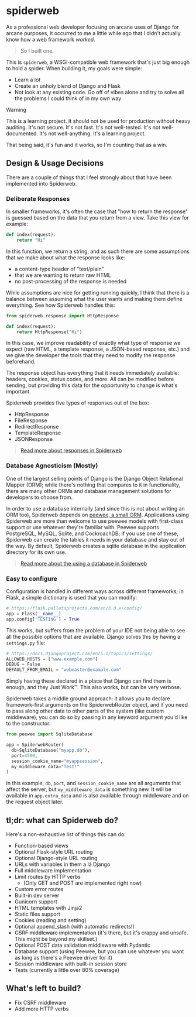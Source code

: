 # spiderweb

As a professional web developer focusing on arcane uses of Django for arcane purposes, it occurred to me a little while ago that I didn't actually know how a web framework _worked_.

> So I built one.

This is `spiderweb`, a WSGI-compatible web framework that's just big enough to hold a spider. When building it, my goals were simple:

- Learn a lot
- Create an unholy blend of Django and Flask
- Not look at any existing code. Go off of vibes alone and try to solve all the problems I could think of in my own way

> [!WARNING]
> This is a learning project. It should not be used for production without heavy auditing. It's not secure. It's not fast. It's not well-tested. It's not well-documented. It's not well-anything. It's a learning project.
> 
> That being said, it's fun and it works, so I'm counting that as a win.


## Design & Usage Decisions

There are a couple of things that I feel strongly about that have been implemented into Spiderweb.

### Deliberate Responses

In smaller frameworks, it's often the case that "how to return the response" is guessed based on the data that you return from a view. Take this view for example:

```python
def index(request):
    return "Hi"
```

In this function, we return a string, and as such there are some assumptions that we make about what the response looks like:

- a content-type header of "text/plain"
- that we are wanting to return raw HTML
- no post-processing of the response is needed

While assumptions are nice for getting running quickly, I think that there is a balance between assuming what the user wants and making them define everything. See how Spiderweb handles this:

```python
from spiderweb.response import HttpResponse

def index(request):
    return HttpResponse("Hi")
```

In this case, we improve readability of exactly what type of response we expect (raw HTML, a template response, a JSON-based response, etc.) and we give the developer the tools that they need to modify the response beforehand.

The response object has everything that it needs immediately available: headers, cookies, status codes, and more. All can be modified before sending, but providing this data for the opportunity to change is what's important.

Spiderweb provides five types of responses out of the box:

- HttpResponse
- FileResponse
- RedirectResponse
- TemplateResponse
- JSONResponse

> [Read more about responses in Spiderweb](responses.md)

### Database Agnosticism (Mostly)

One of the largest selling points of Django is the Django Object Relational Mapper (ORM); while there's nothing that compares to it in functionality, there are many other ORMs and database management solutions for developers to choose from.

In order to use a database internally (and since this is not about writing an ORM too), Spiderweb depends on [peewee, a small ORM](https://github.com/coleifer/peewee). Applications using Spiderweb are more than welcome to use peewee models with first-class support or use whatever they're familiar with. Peewee supports PostgreSQL, MySQL, Sqlite, and CockroachDB; if you use one of these, Spiderweb can create the tables it needs in your database and stay out of the way. By default, Spiderweb creates a sqlite database in the application directory for its own use.

> [Read more about the using a database in Spiderweb](db.md)

### Easy to configure

Configuration is handled in different ways across different frameworks; in Flask, a simple dictionary is used that you can modify:

```python
# https://flask.palletsprojects.com/en/3.0.x/config/
app = Flask(__name__)
app.config['TESTING'] = True
```

This works, but suffers from the problem of your IDE not being able to see all the possible options that are available. Django solves this by having a `settings.py` file:

```python
# https://docs.djangoproject.com/en/5.1/topics/settings/
ALLOWED_HOSTS = ["www.example.com"]
DEBUG = False
DEFAULT_FROM_EMAIL = "webmaster@example.com"
```

Simply having these declared in a place that Django can find them is enough, and they Just Work:tm:. This also works, but can be very verbose.

Spiderweb takes a middle ground approach: it allows you to declare framework-first arguments on the SpiderwebRouter object, and if you need to pass along other data to other parts of the system (like custom middleware), you can do so by passing in any keyword argument you'd like to the constructor.

```python
from peewee import SqliteDatabase

app = SpiderwebRouter(
  db=SqliteDatabase("myapp.db"),
  port=4500,
  session_cookie_name="myappsession",
  my_middleware_data="Test!"
)
```

In this example, `db`, `port`, and `session_cookie_name` are all arguments that affect the server, but `my_middleware_data` is something new. It will be available in `app.extra_data` and is also available through middleware and on the request object later.

## tl;dr: what can Spiderweb do?

Here's a non-exhaustive list of things this can do:

- Function-based views
- Optional Flask-style URL routing
- Optional Django-style URL routing
- URLs with variables in them a lá Django
- Full middleware implementation
- Limit routes by HTTP verbs
  - (Only GET and POST are implemented right now)
- Custom error routes
- Built-in dev server
- Gunicorn support
- HTML templates with Jinja2
- Static files support
- Cookies (reading and setting)
- Optional append_slash (with automatic redirects!)
- ~~CSRF middleware implementation~~ (it's there, but it's crappy and unsafe. This might be beyond my skillset.)
- Optional POST data validation middleware with Pydantic
- Database support (using Peewee, but you can use whatever you want as long as there's a Peewee driver for it)
- Session middleware with built-in session store
- Tests (currently a little over 80% coverage)

## What's left to build?

- Fix CSRF middleware
- Add more HTTP verbs
